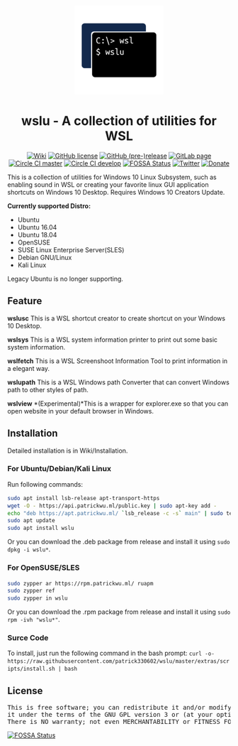 <div align="center">

<img width="200" height="200" src="extras/icon.png">

# wslu - A collection of utilities for WSL

[![Wiki](https://badgen.net/badge//Wiki/blue?icon=terminal)](https://wslu.patrickwu.ml/)
[![GitHub license](https://badgen.net/github/license/wslutilities/wslu?icon=github&label=&color=cyan)](https://github.com/wslutilities/wslu/blob/master/LICENSE)
[![GitHub (pre-)release](https://badgen.net/github/release/wslutilities/wslu?icon=github&label=&color=yellow)](https://github.com/wslutilities/wslu)
[![GitLab page](https://badgen.net/badge//Gitlab/orange?icon=gitlab)](https://gitlab.com/callmepk/wslu)
[![Circle CI master](https://badgen.net/circleci/github/wslutilities/wslu/master?label=master&icon=circleci)](https://circleci.com/gh/wslutilities/wslu/tree/master)
[![Circle CI develop](https://badgen.net/circleci/github/wslutilities/wslu/develop?label=develop&icon=circleci)](https://circleci.com/gh/wslutilities/wslu/tree/develop)
[![FOSSA Status](https://app.fossa.io/api/projects/git%2Bgithub.com%2Fpatrick330602%2Fwslu.svg?type=shield)](https://app.fossa.io/projects/git%2Bgithub.com%2Fpatrick330602%2Fwslu?ref=badge_shield)
[![Twitter](https://badgen.net/badge//Twitter/blue&icon=twitter)](https://twitter.com/patrick330602)
[![Donate](https://badgen.net/badge/Donate/Paypal/purple)](https://www.paypal.me/callmepk/)

</div>
This is a collection of utilities for Windows 10 Linux Subsystem, such as enabling sound in WSL or creating your favorite linux GUI application shortcuts on Windows 10 Desktop. Requires Windows 10 Creators Update.

**Currently supported Distro:**
- Ubuntu
- Ubuntu 16.04
- Ubuntu 18.04
- OpenSUSE
- SUSE Linux Enterprise Server(SLES)
- Debian GNU/Linux
- Kali Linux

Legacy Ubuntu is no longer supporting.

## Feature

**wslusc**
This is a WSL shortcut creator to create shortcut on your Windows 10 Desktop.

**wslsys**
This is a WSL system information printer to print out some basic system information.

**wslfetch**
This is a WSL Screenshoot Information Tool to print information in a elegant way.

**wslupath**
This is a WSL Windows path Converter that can convert Windows path to other styles of path.

**wslview**
*(Experimental)*This is a wrapper for explorer.exe so that you can open website in your default browser in Windows.

## Installation

Detailed installation is in Wiki/Installation.

### For Ubuntu/Debian/Kali Linux

Run following commands:
```bash
sudo apt install lsb-release apt-transport-https
wget -O - https://api.patrickwu.ml/public.key | sudo apt-key add -
echo "deb https://apt.patrickwu.ml/ `lsb_release -c -s` main" | sudo tee -a /etc/apt/sources.list 
sudo apt update
sudo apt install wslu
```

Or you can download the .deb package from release and install it using `sudo dpkg -i wslu*`.

### For OpenSUSE/SLES

```bash
sudo zypper ar https://rpm.patrickwu.ml/ ruapm
sudo zypper ref
sudo zypper in wslu
```

Or you can download the .rpm package from release and install it using `sudo rpm -ivh "wslu*"`.

### Surce Code

To install, just run the following command in the bash prompt:
`curl -o- https://raw.githubusercontent.com/patrick330602/wslu/master/extras/scripts/install.sh | bash` 

## License

<pre>
This is free software; you can redistribute it and/or modify
it under the terms of the GNU GPL version 3 or (at your option) any later version.
There is NO warranty; not even MERCHANTABILITY or FITNESS FOR A PARTICULAR PURPOSE.
</pre>


[![FOSSA Status](https://app.fossa.io/api/projects/git%2Bgithub.com%2Fpatrick330602%2Fwslu.svg?type=large)](https://app.fossa.io/projects/git%2Bgithub.com%2Fpatrick330602%2Fwslu?ref=badge_large)
